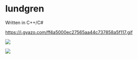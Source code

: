 # lundgren
Written in C++/C#

https://i.gyazo.com/ff4a5000ec27565aa44c737858a5f117.gif

[![](https://thumbs.gfycat.com/SerpentineVengefulGallinule-size_restricted.gif)](https://gfycat.com/SerpentineVengefulGallinule)

[![](https://giant.gfycat.com/MintyAcidicBushbaby.gif)](https://gfycat.com/MintyAcidicBushbaby)
